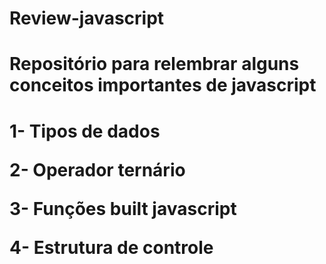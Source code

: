 # Review-javascript
<h1>Repositório para relembrar alguns conceitos importantes de javascript<h1/>
<p>1- Tipos de dados<p/>
<p>2- Operador ternário<p/>
<p>3- Funções built javascript<p/>
<p>4- Estrutura de controle<p/>
